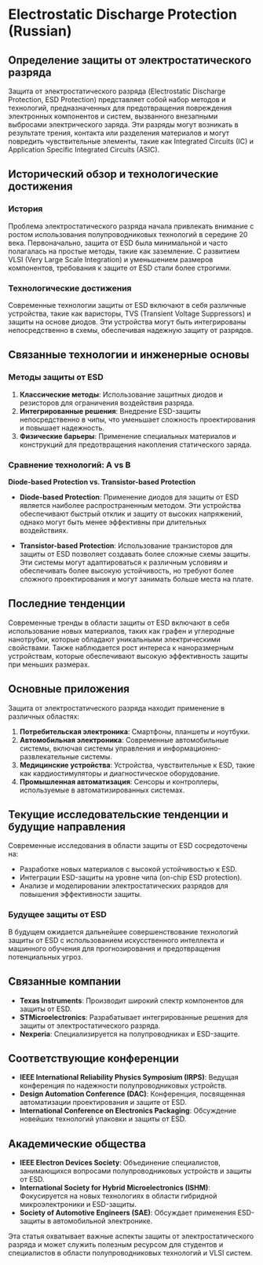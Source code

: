 # Electrostatic Discharge Protection (Russian)

## Определение защиты от электростатического разряда

Защита от электростатического разряда (Electrostatic Discharge Protection, ESD Protection) представляет собой набор методов и технологий, предназначенных для предотвращения повреждения электронных компонентов и систем, вызванного внезапными выбросами электрического заряда. Эти разряды могут возникать в результате трения, контакта или разделения материалов и могут повредить чувствительные элементы, такие как Integrated Circuits (IC) и Application Specific Integrated Circuits (ASIC).

## Исторический обзор и технологические достижения

### История

Проблема электростатического разряда начала привлекать внимание с ростом использования полупроводниковых технологий в середине 20 века. Первоначально, защита от ESD была минимальной и часто полагалась на простые методы, такие как заземление. С развитием VLSI (Very Large Scale Integration) и уменьшением размеров компонентов, требования к защите от ESD стали более строгими.

### Технологические достижения

Современные технологии защиты от ESD включают в себя различные устройства, такие как варисторы, TVS (Transient Voltage Suppressors) и защиты на основе диодов. Эти устройства могут быть интегрированы непосредственно в схемы, обеспечивая надежную защиту от разрядов.

## Связанные технологии и инженерные основы

### Методы защиты от ESD

1. **Классические методы**: Использование защитных диодов и резисторов для ограничения воздействия разряда.
2. **Интегрированные решения**: Внедрение ESD-защиты непосредственно в чипы, что уменьшает сложность проектирования и повышает надежность.
3. **Физические барьеры**: Применение специальных материалов и конструкций для предотвращения накопления статического заряда.

### Сравнение технологий: A vs B

**Diode-based Protection vs. Transistor-based Protection**

- **Diode-based Protection**: Применение диодов для защиты от ESD является наиболее распространенным методом. Эти устройства обеспечивают быстрый отклик и защиту от высоких напряжений, однако могут быть менее эффективны при длительных воздействиях.
  
- **Transistor-based Protection**: Использование транзисторов для защиты от ESD позволяет создавать более сложные схемы защиты. Эти системы могут адаптироваться к различным условиям и обеспечивать более высокую устойчивость, но требуют более сложного проектирования и могут занимать больше места на плате.

## Последние тенденции

Современные тренды в области защиты от ESD включают в себя использование новых материалов, таких как графен и углеродные нанотрубки, которые обладают уникальными электрическими свойствами. Также наблюдается рост интереса к наноразмерным устройствам, которые обеспечивают высокую эффективность защиты при меньших размерах.

## Основные приложения

Защита от электростатического разряда находит применение в различных областях:

1. **Потребительская электроника**: Смартфоны, планшеты и ноутбуки.
2. **Автомобильная электроника**: Современные автомобильные системы, включая системы управления и информационно-развлекательные системы.
3. **Медицинские устройства**: Устройства, чувствительные к ESD, такие как кардиостимуляторы и диагностическое оборудование.
4. **Промышленная автоматизация**: Сенсоры и контроллеры, используемые в автоматизированных системах.

## Текущие исследовательские тенденции и будущие направления

Современные исследования в области защиты от ESD сосредоточены на:

- Разработке новых материалов с высокой устойчивостью к ESD.
- Интеграции ESD-защиты на уровне чипа (on-chip ESD protection).
- Анализе и моделировании электростатических разрядов для повышения эффективности защиты.

### Будущее защиты от ESD

В будущем ожидается дальнейшее совершенствование технологий защиты от ESD с использованием искусственного интеллекта и машинного обучения для прогнозирования и предотвращения потенциальных угроз.

## Связанные компании

- **Texas Instruments**: Производит широкий спектр компонентов для защиты от ESD.
- **STMicroelectronics**: Разрабатывает интегрированные решения для защиты от электростатического разряда.
- **Nexperia**: Специализируется на полупроводниках и ESD-защите.

## Соответствующие конференции

- **IEEE International Reliability Physics Symposium (IRPS)**: Ведущая конференция по надежности полупроводниковых устройств.
- **Design Automation Conference (DAC)**: Конференция, посвященная автоматизации проектирования и защите от ESD.
- **International Conference on Electronics Packaging**: Обсуждение новейших технологий упаковки и защиты от ESD.

## Академические общества

- **IEEE Electron Devices Society**: Объединение специалистов, занимающихся вопросами полупроводниковых устройств и защиты от ESD.
- **International Society for Hybrid Microelectronics (ISHM)**: Фокусируется на новых технологиях в области гибридной микроэлектроники и ESD-защиты.
- **Society of Automotive Engineers (SAE)**: Обсуждает применения ESD-защиты в автомобильной электронике.

Эта статья охватывает важные аспекты защиты от электростатического разряда и может служить полезным ресурсом для студентов и специалистов в области полупроводниковых технологий и VLSI систем.